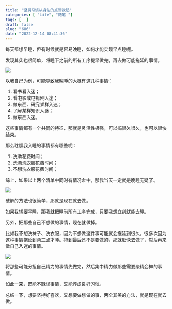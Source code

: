 ```yaml
---
title: "坚持习惯从身边的点滴做起"
categories: [ "Life", "随笔 "]
tags: [  ]
draft: false
slug: "686"
date: "2022-12-14 08:41:36"
---
```


每天都想早睡，但有时候就是容易晚睡，如何才能实现早点睡呢。

发现其实也很简单，将睡下之前的所有工序提早做完，再去做可能拖延的事情。

![](https://imagehost-cdn.frytea.com/images/2022/12/12/2022121223590020661c0ed437b1065.png)

以我自己为例，可能导致我晚睡的大概有这几种事情：

1. 看书看入迷；
2. 看电影或电视剧入迷；
3. 做东西、研究某样入迷；
4. 了解某样知识入迷；
5. 做东西入迷。

这些事情都有一个共同的特征，那就是灵活性极强，可以搞很久很久，也可以很快结束。

那么耽误我入睡的事情都有哪些呢：

1. 洗漱花费时间；
2. 洗澡洗衣服花费时间；
3. 不想洗衣服花费时间；

综上，如果以上两个清单中同时有情况命中，那我当天一定就是晚睡无疑了。

![](https://imagehost-cdn.frytea.com/images/2022/12/12/20221212235990924d133a37a3e5589.png)

破解的方法也很简单，那就是现在就去做。

如果我想要早睡，那我就把睡前所有工序完成，只要我想立刻就能去睡。

另外，把那些自己不想做的事情，现在就做掉。

比如我不想洗袜子、洗衣服，因为不想做这件事可能就会拖延到很久，很多次因为这种事情拖延到两三点才睡。拖到最后还不是要做的，那就赶快去做了，然后再来做自己入迷的事情。

![](https://imagehost-cdn.frytea.com/images/2022/12/13/2022121300007164ccebf5d838db9ae.png)

将那些可能分担自己精力的事情先做完，然后集中精力做那些需要聚精会神的事情。

如此一来，既能不耽误事情，又能养成良好习惯。

总结一下，想要坚持好喜欢，又想要做想做的事，两全其美的方法，就是现在就去做。